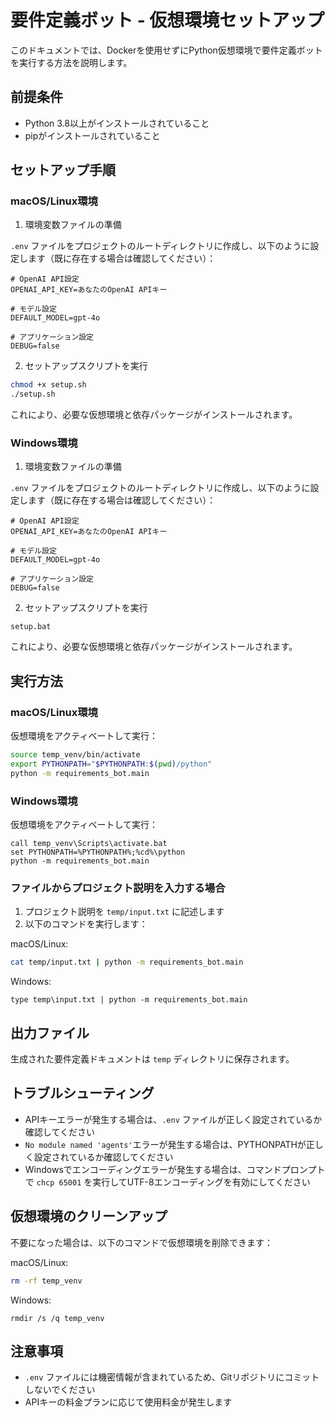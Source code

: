 # 要件定義ボット - 仮想環境セットアップ

このドキュメントでは、Dockerを使用せずにPython仮想環境で要件定義ボットを実行する方法を説明します。

## 前提条件

- Python 3.8以上がインストールされていること
- pipがインストールされていること

## セットアップ手順

### macOS/Linux環境

1. 環境変数ファイルの準備

`.env` ファイルをプロジェクトのルートディレクトリに作成し、以下のように設定します（既に存在する場合は確認してください）：

```
# OpenAI API設定
OPENAI_API_KEY=あなたのOpenAI APIキー

# モデル設定
DEFAULT_MODEL=gpt-4o

# アプリケーション設定
DEBUG=false
```

2. セットアップスクリプトを実行

```bash
chmod +x setup.sh
./setup.sh
```

これにより、必要な仮想環境と依存パッケージがインストールされます。

### Windows環境

1. 環境変数ファイルの準備

`.env` ファイルをプロジェクトのルートディレクトリに作成し、以下のように設定します（既に存在する場合は確認してください）：

```
# OpenAI API設定
OPENAI_API_KEY=あなたのOpenAI APIキー

# モデル設定
DEFAULT_MODEL=gpt-4o

# アプリケーション設定
DEBUG=false
```

2. セットアップスクリプトを実行

```
setup.bat
```

これにより、必要な仮想環境と依存パッケージがインストールされます。

## 実行方法

### macOS/Linux環境

仮想環境をアクティベートして実行：

```bash
source temp_venv/bin/activate
export PYTHONPATH="$PYTHONPATH:$(pwd)/python"
python -m requirements_bot.main
```

### Windows環境

仮想環境をアクティベートして実行：

```
call temp_venv\Scripts\activate.bat
set PYTHONPATH=%PYTHONPATH%;%cd%\python
python -m requirements_bot.main
```

### ファイルからプロジェクト説明を入力する場合

1. プロジェクト説明を `temp/input.txt` に記述します
2. 以下のコマンドを実行します：

macOS/Linux:
```bash
cat temp/input.txt | python -m requirements_bot.main
```

Windows:
```
type temp\input.txt | python -m requirements_bot.main
```

## 出力ファイル

生成された要件定義ドキュメントは `temp` ディレクトリに保存されます。

## トラブルシューティング

- APIキーエラーが発生する場合は、`.env` ファイルが正しく設定されているか確認してください
- `No module named 'agents'`エラーが発生する場合は、PYTHONPATHが正しく設定されているか確認してください
- Windowsでエンコーディングエラーが発生する場合は、コマンドプロンプトで `chcp 65001` を実行してUTF-8エンコーディングを有効にしてください

## 仮想環境のクリーンアップ

不要になった場合は、以下のコマンドで仮想環境を削除できます：

macOS/Linux:
```bash
rm -rf temp_venv
```

Windows:
```
rmdir /s /q temp_venv
```

## 注意事項

- `.env` ファイルには機密情報が含まれているため、Gitリポジトリにコミットしないでください
- APIキーの料金プランに応じて使用料金が発生します 